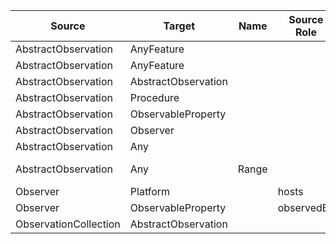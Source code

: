 

| Source | Target | Name | Source Role | ST | SC | Target Role | TT | TC | Navigability |
| --- | --- | --- | --- | --- | --- | --- | --- |  --- | --- |
| AbstractObservation | AnyFeature | | | | | proximateFeatureOfInterest | N | 0..* | S -> T |
| AbstractObservation | AnyFeature | | | | | ultimateFeatureOfInterest | N | 0..* |  S -> T |
| AbstractObservation | AbstractObservation | | | | | relatedObservation | N | 0..* |  S -> T |
| AbstractObservation | Procedure | | | | | usedProcedure | VN | 0..* |  S -> T |
| AbstractObservation | ObservableProperty | | | | | observedProperty | VN | 0..* |  S -> T |
| AbstractObservation | Observer | | | | | madeBy | VN | 0..* |  S -> T |
| AbstractObservation | Any | | | | | metadata | N | 0..* |  S -> T |
| AbstractObservation | Any | Range | | | | result | N | **0..1 ?** |  S -> T |
| Observer | Platform | | hosts | V | 0..1 | hostedBy | V | 0..* |  S <-> T |
| Observer | ObservableProperty | | observedBy | V | 0..* | observes | V | 0..* |  S <-> T |
| ObservationCollection | AbstractObservation | | | | | member | N | 0..* |  S -> T |

